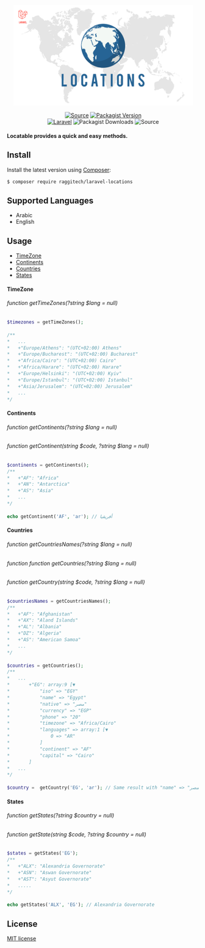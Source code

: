 <p align="center"><a href="https://pharaonic.io" target="_blank"><img src="https://raw.githubusercontent.com/Pharaonic/logos/main/locations.jpg" width="470"></a></p>

<p align="center">
<a href="https://github.com/Pharaonic/laravel-locations" target="_blank"><img src="http://img.shields.io/badge/source-pharaonic/laravel--locations-blue.svg?style=flat-square" alt="Source"></a> <a href="https://packagist.org/packages/pharaonic/laravel-locations" target="_blank"><img src="https://img.shields.io/packagist/v/pharaonic/laravel-locations?style=flat-square" alt="Packagist Version"></a><br>
<a href="https://laravel.com" target="_blank"><img src="https://img.shields.io/badge/Laravel->=6.0-red.svg?style=flat-square" alt="Laravel"></a> <img src="https://img.shields.io/packagist/dt/pharaonic/laravel-locations?style=flat-square" alt="Packagist Downloads"> <img src="http://img.shields.io/badge/license-MIT-brightgreen.svg?style=flat-square" alt="Source">
</p>


#### Locatable provides a quick and easy methods.


## Install

Install the latest version using [Composer](https://getcomposer.org/):

```bash
$ composer require raggitech/laravel-locations
```



## Supported Languages

- Arabic
- English




## Usage

- [TimeZone](#TZ)
- [Continents](#Continents)
- [Countries](#Countries)
- [States](#States)



<a name="TZ"></a>

#### TimeZone
###### function getTimeZones(?string $lang = null)

```php
$timezones = getTimeZones();

/**
*	...
*	+"Europe/Athens": "(UTC+02:00) Athens"
*	+"Europe/Bucharest": "(UTC+02:00) Bucharest"
*	+"Africa/Cairo": "(UTC+02:00) Cairo"
*	+"Africa/Harare": "(UTC+02:00) Harare"
*	+"Europe/Helsinki": "(UTC+02:00) Kyiv"
*	+"Europe/Istanbul": "(UTC+02:00) Istanbul"
*	+"Asia/Jerusalem": "(UTC+02:00) Jerusalem"
*	...
*/
```





<a name="Continents"></a>

#### Continents
###### function getContinents(?string $lang = null)
###### function getContinent(string $code, ?string $lang = null)

```php
$continents = getContinents();
/**
*	+"AF": "Africa"
*	+"AN": "Antarctica"
*	+"AS": "Asia"
*	...
*/

echo getContinent('AF', 'ar'); // أفريقيا
```





<a name="Countries"></a>

#### Countries
###### function getCountriesNames(?string $lang = null)
###### function function getCountries(?string $lang = null)
###### function getCountry(string $code, ?string $lang = null)

```php
$countriesNames = getCountriesNames();
/**
*	+"AF": "Afghanistan"
*	+"AX": "Aland Islands"
*	+"AL": "Albania"
*	+"DZ": "Algeria"
*	+"AS": "American Samoa"
*	...
*/

$countries = getCountries();
/**
*	...
*	    +"EG": array:9 [▼
*	    	"iso" => "EGY"
*	    	"name" => "Egypt"
*	    	"native" => "مصر‎"
*	    	"currency" => "EGP"
*	    	"phone" => "20"
*	    	"timezone" => "Africa/Cairo"
*	    	"languages" => array:1 [▼
*	    		0 => "AR"
*	    	]
*	    	"continent" => "AF"
*	    	"capital" => "Cairo"
*	    ]
*	...
*/

$country =  getCountry('EG', 'ar'); // Same result with "name" => "مصر"
```




<a name="States"></a>

#### States
###### function getStates(?string $country = null)
###### function getState(string $code, ?string $country = null)
```php
$states = getStates('EG');
/**
*	+"ALX": "Alexandria Governorate"
*	+"ASN": "Aswan Governorate"
*	+"AST": "Asyut Governorate"
*	.....
*/

echo getStates('ALX', 'EG'); // Alexandria Governorate
```




## License

[MIT license](LICENSE.md)